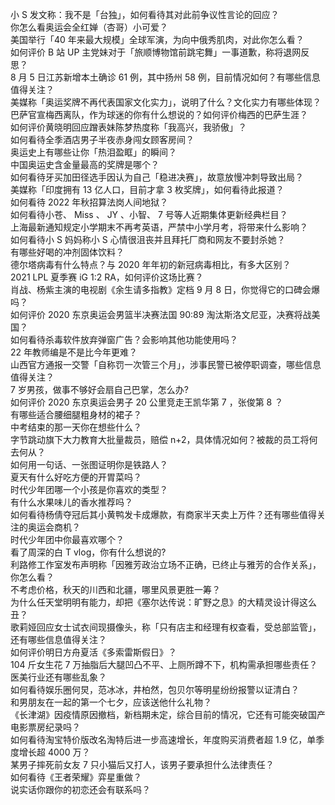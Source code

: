 小 S 发文称：我不是「台独」，如何看待其对此前争议性言论的回应？  
你怎么看奥运会全红婵（杏哥）小可爱？  
美国举行「40 年来最大规模」全球军演，为向中俄秀肌肉，对此你怎么看？  
如何评价 B 站 UP 主党妹对于「旅顺博物馆前跳宅舞」一事道歉，称将退网反思？  
8 月 5 日江苏新增本土确诊 61 例，其中扬州 58 例，目前情况如何？有哪些信息值得关注？  
美媒称「奥运奖牌不再代表国家文化实力」，说明了什么？文化实力有哪些体现？  
巴萨官宣梅西离队，作为球迷的你有什么想说的？如何评价梅西的巴萨生涯？  
如何评价黄晓明回应蹭表妹陈梦热度称「我高兴，我骄傲」？  
如何看待全季酒店男子半夜赤身闯女顾客房间？  
奥运史上有哪些让你「热泪盈眶」的瞬间？  
中国奥运史含金量最高的奖牌是哪个？  
如何看待牙买加田径选手因认为自己「稳进决赛」，故意放慢冲刺导致出局？  
美媒称「印度拥有 13 亿人口，目前才拿 3 枚奖牌」，如何看待此报道？  
如何看待 2022 年秋招算法岗人间地狱？  
如何看待小苍、 Miss 、 JY 、小智、 7 号等人近期集体更新经典栏目？  
上海最新通知规定小学期末不再考英语，严禁中小学月考，将带来什么影响？  
如何看待小 S 妈妈称小 S 心情很沮丧并且拜托厂商和网友不要封杀她？  
有哪些好喝的冲剂固体饮料？  
德尔塔病毒有什么特点？与 2020 年年初的新冠病毒相比，有多大区别？  
2021 LPL 夏季赛 iG 1:2 RA，如何评价这场比赛？  
肖战、杨紫主演的电视剧《余生请多指教》定档 9 月 8 日，你觉得它的口碑会爆吗？  
如何评价 2020 东京奥运会男篮半决赛法国 90:89 淘汰斯洛文尼亚，决赛将战美国？  
如何看待杀毒软件放弃弹窗广告？会影响其他功能使用吗？  
22 年教师编是不是比今年更难？  
山西官方通报一交警「自称罚一次管三个月」，涉事民警已被停职调查，哪些信息值得关注？  
7 岁男孩，做事不够好会扇自己巴掌，怎么办?  
如何评价 2020 东京奥运会男子 20 公里竞走王凯华第 7 ，张俊第 8 ？  
有哪些适合腰细腿粗身材的裙子？  
中考结束的那一天你在想些什么？  
字节跳动旗下大力教育大批量裁员，赔偿 n+2，具体情况如何？被裁的员工将何去何从？  
如何用一句话、一张图证明你是铁路人？  
夏天有什么好吃方便的开胃菜吗？  
时代少年团哪一个小孩是你喜欢的类型？  
有什么水果味儿的香水推荐吗？  
如何看待杨倩夺冠后其小黄鸭发卡成爆款，有商家半天卖上万件？还有哪些值得关注的奥运会商机？  
时代少年团中你最喜欢哪个？  
看了周深的白 T vlog，你有什么想说的?  
利路修工作室发布声明称「因雅芳政治立场不正确，已终止与雅芳的合作关系」，你怎么看？  
不考虑价格，秋天的川西和北疆，哪里风景更胜一筹？  
为什么任天堂明明有能力，却把《塞尔达传说：旷野之息》的大精灵设计得这么丑？  
歌莉娅回应女士试衣间现摄像头，称「只有店主和经理有权查看，受总部监管」，还有哪些信息值得关注？  
如何评价明日方舟夏活《多索雷斯假日》？  
104 斤女生花 7 万抽脂后大腿凹凸不平、上厕所蹲不下，机构需承担哪些责任？医美行业还有哪些乱象？  
如何看待娱乐圈何炅，范冰冰，井柏然，包贝尔等明星纷纷报警以证清白？  
和男朋友在一起的第一个七夕，应该送他什么礼物？  
《长津湖》因疫情原因撤档，新档期未定，综合目前的情况，它还有可能突破国产电影票房纪录吗？  
如何看待淘宝特价版改名淘特后进一步高速增长，年度购买消费者超 1.9 亿，单季度增长超 4000 万？  
某男子摔死前女友 7 只小猫后又打人，该男子要承担什么法律责任？  
如何看待《王者荣耀》弈星重做？  
说实话你跟你的初恋还会有联系吗？  
